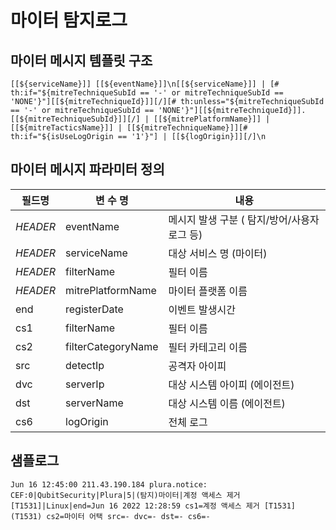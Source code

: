 # 마이터 탐지로그

## 마이터 메시지 템플릿 구조
```
[[${serviceName}]] [[${eventName}]]\n[[${serviceName}]] | [# th:if="${mitreTechniqueSubId == '-' or mitreTechniqueSubId == 'NONE'}"][[${mitreTechniqueId}]][/][# th:unless="${mitreTechniqueSubId == '-' or mitreTechniqueSubId == 'NONE'}"][[${mitreTechniqueId}]].[[${mitreTechniqueSubId}]][/] | [[${mitrePlatformName}]] | [[${mitreTacticsName}]] | [[${mitreTechniqueName}]][# th:if="${isUseLogOrigin == '1'}"] | [[${logOrigin}]][/]\n
```

## 마이터 메시지 파라미터 정의
|필드명| 변 수 명                       |  내용                                   |
|-----|----------------------------|----------------------------------------|
|_HEADER_ |eventName                   | 메시지 발생 구분 ( 탐지/방어/사용자로그 등)|
|_HEADER_ |serviceName                 | 대상 서비스 명 (마이터)|
|_HEADER_ |filterName                  | 필터 이름|
|_HEADER_ |mitrePlatformName           | 마이터 플랫폼 이름 |
|end|registerDate                | 이벤트 발생시간|
|cs1|filterName                  | 필터 이름|
|cs2|filterCategoryName          | 필터 카테고리 이름     |
|src|detectIp                    | 공격자 아이피|
|dvc|serverIp                    | 대상 시스템 아이피 (에이전트)|
|dst|serverName                  | 대상 시스템 이름 (에이전트)|
|cs6|logOrigin                   | 전체 로그            |     


## 샘플로그
```
Jun 16 12:45:00 211.43.190.184 plura.notice: CEF:0|QubitSecurity|Plura|5|(탐지)마이터|계정 액세스 제거 [T1531]|Linux|end=Jun 16 2022 12:28:59 cs1=계정 액세스 제거 [T1531](T1531) cs2=마이터 어택 src=- dvc=- dst=- cs6=-

```
